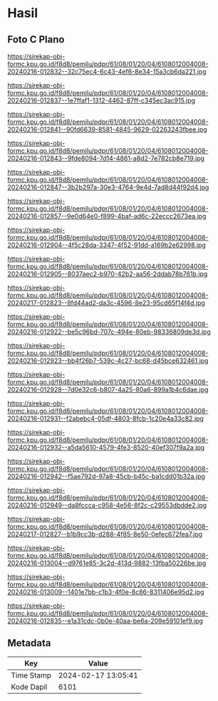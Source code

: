 # Hasil

## Foto C Plano

https://sirekap-obj-formc.kpu.go.id/f8d8/pemilu/pdpr/61/08/01/20/04/6108012004008-20240216-012832--32c75ec4-6c43-4ef6-8e34-15a3cb6da221.jpg

https://sirekap-obj-formc.kpu.go.id/f8d8/pemilu/pdpr/61/08/01/20/04/6108012004008-20240216-012837--1e7ffaf1-1312-4462-87ff-c345ec3ac915.jpg

https://sirekap-obj-formc.kpu.go.id/f8d8/pemilu/pdpr/61/08/01/20/04/6108012004008-20240216-012841--90fd6639-8581-4845-9629-02263243fbee.jpg

https://sirekap-obj-formc.kpu.go.id/f8d8/pemilu/pdpr/61/08/01/20/04/6108012004008-20240216-012843--9fde8094-7d14-4861-a8d2-7e782cb8e719.jpg

https://sirekap-obj-formc.kpu.go.id/f8d8/pemilu/pdpr/61/08/01/20/04/6108012004008-20240216-012847--3b2b297a-30e3-4764-9e4d-7ad8d44f92d4.jpg

https://sirekap-obj-formc.kpu.go.id/f8d8/pemilu/pdpr/61/08/01/20/04/6108012004008-20240216-012857--9e0d64e0-f899-4baf-ad6c-22eccc2673ea.jpg

https://sirekap-obj-formc.kpu.go.id/f8d8/pemilu/pdpr/61/08/01/20/04/6108012004008-20240216-012904--4f5c28da-3347-4f52-91dd-a169b2e62998.jpg

https://sirekap-obj-formc.kpu.go.id/f8d8/pemilu/pdpr/61/08/01/20/04/6108012004008-20240216-012905--8037aec2-b970-42b2-aa56-2ddab78b761b.jpg

https://sirekap-obj-formc.kpu.go.id/f8d8/pemilu/pdpr/61/08/01/20/04/6108012004008-20240217-012823--8fd44ad2-da3c-4596-8e23-95cd65f14f4d.jpg

https://sirekap-obj-formc.kpu.go.id/f8d8/pemilu/pdpr/61/08/01/20/04/6108012004008-20240216-012922--be5c96bd-707c-494e-80eb-98336809de3d.jpg

https://sirekap-obj-formc.kpu.go.id/f8d8/pemilu/pdpr/61/08/01/20/04/6108012004008-20240216-012923--bb4f26b7-539c-4c27-bc68-d45bce632461.jpg

https://sirekap-obj-formc.kpu.go.id/f8d8/pemilu/pdpr/61/08/01/20/04/6108012004008-20240216-012928--7d0e32c6-b807-4a25-80a6-899a1b4c6dae.jpg

https://sirekap-obj-formc.kpu.go.id/f8d8/pemilu/pdpr/61/08/01/20/04/6108012004008-20240216-012931--f2abebc4-05df-4803-8fcb-1c20e4a33c82.jpg

https://sirekap-obj-formc.kpu.go.id/f8d8/pemilu/pdpr/61/08/01/20/04/6108012004008-20240216-012932--a5da5610-4579-4fe3-8520-40ef307f9a2a.jpg

https://sirekap-obj-formc.kpu.go.id/f8d8/pemilu/pdpr/61/08/01/20/04/6108012004008-20240216-012942--f5ae792d-97a8-45cb-b45c-ba1cdd01b32a.jpg

https://sirekap-obj-formc.kpu.go.id/f8d8/pemilu/pdpr/61/08/01/20/04/6108012004008-20240216-012949--da8fccca-c958-4e56-8f2c-c29553dbdde2.jpg

https://sirekap-obj-formc.kpu.go.id/f8d8/pemilu/pdpr/61/08/01/20/04/6108012004008-20240217-012827--b1b9cc3b-d288-4f85-8e50-0efec672fea7.jpg

https://sirekap-obj-formc.kpu.go.id/f8d8/pemilu/pdpr/61/08/01/20/04/6108012004008-20240216-013004--d9761e85-3c2d-413d-9882-13fba50226be.jpg

https://sirekap-obj-formc.kpu.go.id/f8d8/pemilu/pdpr/61/08/01/20/04/6108012004008-20240216-013009--1401e7bb-c1b3-4f0e-8c86-8311406e95d2.jpg

https://sirekap-obj-formc.kpu.go.id/f8d8/pemilu/pdpr/61/08/01/20/04/6108012004008-20240216-012835--e1a31cdc-0b0e-40aa-be6a-209e59101ef9.jpg


## Metadata

| Key        | Value               |
| ---------- | ------------------- |
| Time Stamp | 2024-02-17 13:05:41 |
| Kode Dapil | 6101                |



